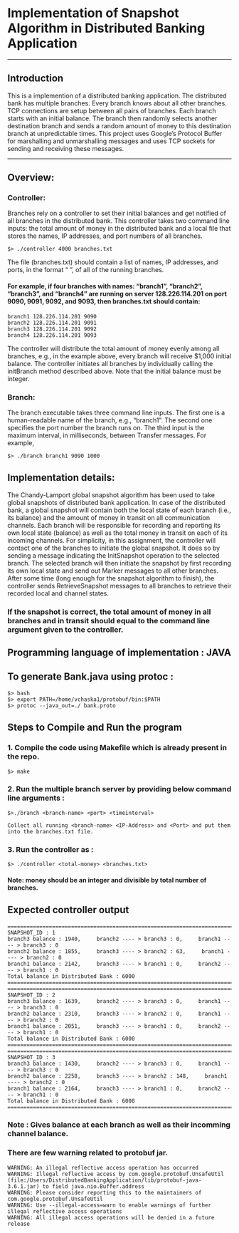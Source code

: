 # Implementation of Snapshot Algorithm in Distributed Banking Application
-----------------------------------------------------------------------
## Introduction
This is a implemention of a distributed banking application. The distributed bank has multiple branches. Every branch knows about all other branches. TCP connections are setup between all pairs of branches. Each branch starts with an initial balance. The branch then randomly selects another destination branch and sends a random amount of money to this destination branch at unpredictable times. This project uses Google’s Protocol Buffer for marshalling and unmarshalling messages and uses TCP sockets for sending and receiving these messages.

-----------------------------------------------------------------------
## Overview:
### Controller:

Branches rely on a controller to set their initial balances and get notified of all branches in the distributed bank. This controller takes two command line inputs: the total amount of money in the distributed bank and a local file that stores the names, IP addresses, and port numbers of all branches.

    $> ./controller 4000 branches.txt
    
The file (branches.txt) should contain a list of names, IP addresses, and ports, in the format “<name> <public-ip-address> <port>”, of all of the running branches.

#### For example, if four branches with names: “branch1”, “branch2”, “branch3”, and “branch4” are running on server 128.226.114.201 on port 9090, 9091, 9092, and 9093, then branches.txt should contain:
    branch1 128.226.114.201 9090
    branch2 128.226.114.201 9091
    branch3 128.226.114.201 9092
    branch4 128.226.114.201 9093

The controller will distribute the total amount of money evenly among all branches, e.g., in the example above, every branch will receive $1,000 initial balance. The controller initiates all branches by individually calling the initBranch method described above. Note that the initial balance must be integer.

### Branch:
The  branch executable takes three command line inputs. 
The first one is a human-readable name of the branch, e.g., “branch1”. 
The second one specifies the port number the branch runs on. 
The third input is the maximum interval, in milliseconds, between Transfer messages. For example,

    $> ./branch branch1 9090 1000

## Implementation details:

The Chandy-Lamport global snapshot algorithm has been used to take  global snapshots of distributed  bank application. In case of the distributed bank, a global snapshot will contain both the local state of each branch (i.e., its balance) and the amount of money in transit on all communication channels. Each branch will be responsible for recording and reporting its own local state (balance) as well as the total money in transit on each of its incoming channels.
For simplicity, in this assignment, the controller will contact one of the branches to initiate the global snapshot. It does so by sending a message indicating the InitSnapshot operation to the selected branch. The selected branch will then initiate the snapshot by first recording its own local state and send out Marker messages to all other branches. After some time (long enough for the snapshot algorithm to finish), the controller sends RetrieveSnapshot messages to all branches to retrieve their recorded local and channel states.

### If the snapshot is correct, the total amount of money in all branches and in transit should equal to the command line argument given to the controller.

## Programming language of implementation : JAVA

## To generate Bank.java using protoc :
    $> bash
    $> export PATH=/home/vchaska1/protobuf/bin:$PATH
    $> protoc --java_out=./ bank.proto


## Steps to Compile and Run the program

### 1. Compile the code using Makefile which is already present in the repo.

    $> make

### 2. Run the multiple branch server by providing below command line arguments :
    
    $>./branch <branch-name> <port> <timeinterval>
    
    Collect all running <branch-name> <IP-Address> and <Port> and put them into the branches.txt file.
    
### 3. Run the controller as :
    
    $> ./controller <total-money> <branches.txt>

#### Note: money should be an integer and divisible by total number of branches.   

## Expected  controller output
    ============================================================================================
    SNAPSHOT_ID : 1
    branch3 balance : 1940,     branch2 ---- > branch3 : 0,     branch1 ---- > branch3 : 0
    branch2 balance : 1855,     branch3 ---- > branch2 : 63,     branch1 ---- > branch2 : 0
    branch1 balance : 2142,     branch3 ---- > branch1 : 0,     branch2 ---- > branch1 : 0
    Total balance in Distributed Bank : 6000
    ============================================================================================
    ============================================================================================
    SNAPSHOT_ID : 2
    branch3 balance : 1639,     branch2 ---- > branch3 : 0,     branch1 ---- > branch3 : 0
    branch2 balance : 2310,     branch3 ---- > branch2 : 0,     branch1 ---- > branch2 : 0
    branch1 balance : 2051,     branch3 ---- > branch1 : 0,     branch2 ---- > branch1 : 0
    Total balance in Distributed Bank : 6000
    ============================================================================================
    ============================================================================================
    SNAPSHOT_ID : 3
    branch3 balance : 1430,     branch2 ---- > branch3 : 0,     branch1 ---- > branch3 : 0
    branch2 balance : 2258,     branch3 ---- > branch2 : 148,     branch1 ---- > branch2 : 0
    branch1 balance : 2164,     branch3 ---- > branch1 : 0,     branch2 ---- > branch1 : 0
    Total balance in Distributed Bank : 6000
    ============================================================================================

### Note : Gives balance at each branch as well as their incomming channel balance.
### There are few warning related to protobuf jar. 
    WARNING: An illegal reflective access operation has occurred
    WARNING: Illegal reflective access by com.google.protobuf.UnsafeUtil (file:/Users/DistributedBankingApplication/lib/protobuf-java-3.6.1.jar) to field java.nio.Buffer.address
    WARNING: Please consider reporting this to the maintainers of com.google.protobuf.UnsafeUtil
    WARNING: Use --illegal-access=warn to enable warnings of further illegal reflective access operations
    WARNING: All illegal access operations will be denied in a future release

